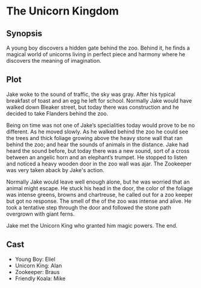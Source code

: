 # The Unicorn Kingdom

## Synopsis

A young boy discovers a hidden gate behind the zoo.
Behind it, he finds a magical world of unicorns living in perfect piece and harmony where he discovers the meaning of imagination.

## Plot

Jake woke to the sound of traffic, the sky was gray.
After his typical breakfast of toast and an egg he left for school.
Normally Jake would have walked down Bleaker street, but today there was construction and he decided to take Flanders behind the zoo.

Being on time was not one of Jake’s specialities today would prove to be no different.
As he moved slowly.
As he walked behind the zoo he could see the trees and thick foliage growing above the heavy stone wall that ran behind the zoo; and hear the sounds of animals in the distance.
Jake had heard the sound before, but today there was a new sound, sort of a cross between an angelic horn and an elephant’s trumpet. He stopped to listen and noticed a heavy wooden door in the zoo wall was ajar. The Zookeeper was very taken aback by Jake's action. 

Normally Jake would leave well enough alone, but he was worried that an animal might escape.
He stuck his head in the door, the color of the foliage was intense greens, browns and chartreuse, he called out for a zoo keeper but got no response.
The smell of the of the zoo was intense and alive.
He took a tentative step through the door and followed the stone path overgrown with giant ferns.

Jake met the Unicorn King who granted him magic powers.
The end.

## Cast

* Young Boy: Eliel
* Unicorn King: Alan
* Zookeeper: Braus
* Friendly Koala: Mike
